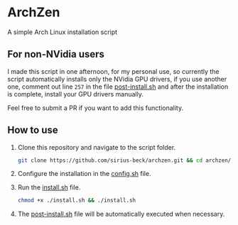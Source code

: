 # ArchZen

A simple Arch Linux installation script

## For non-NVidia users

I made this script in one afternoon, for my personal use, so currently the script automatically installs only the NVidia GPU drivers, if you use another one, comment out line `257` in the file [post-install.sh](archzen/post-install.sh#L257) and after the installation is complete, install your GPU drivers manually.

Feel free to submit a PR if you want to add this functionality.

## How to use

1. Clone this repository and navigate to the script folder.

   ```bash
   git clone https://github.com/sirius-beck/archzen.git && cd archzen/archzen
   ```

2. Configure the installation in the [config.sh](archzen/config.sh) file.

3. Run the [install.sh](archzen/install.sh) file.

   ```bash
   chmod +x ./install.sh && ./install.sh
   ```

4. The [post-install.sh](archzen/post-install.sh) file will be automatically executed when necessary.
